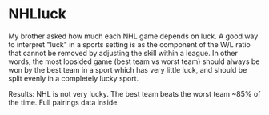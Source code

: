 NHLluck
=======

My brother asked how much each NHL game depends on luck. A good way to 
interpret "luck" in a sports setting is as the component of the W/L ratio
that cannot be removed by adjusting the skill within a league. In other 
words, the most lopsided game (best team vs worst team) should always
be won by the best team in a sport which has very little luck, and
should be split evenly in a completely lucky sport.

Results: NHL is not very lucky. The best team beats the worst team ~85%
of the time. Full pairings data inside.
